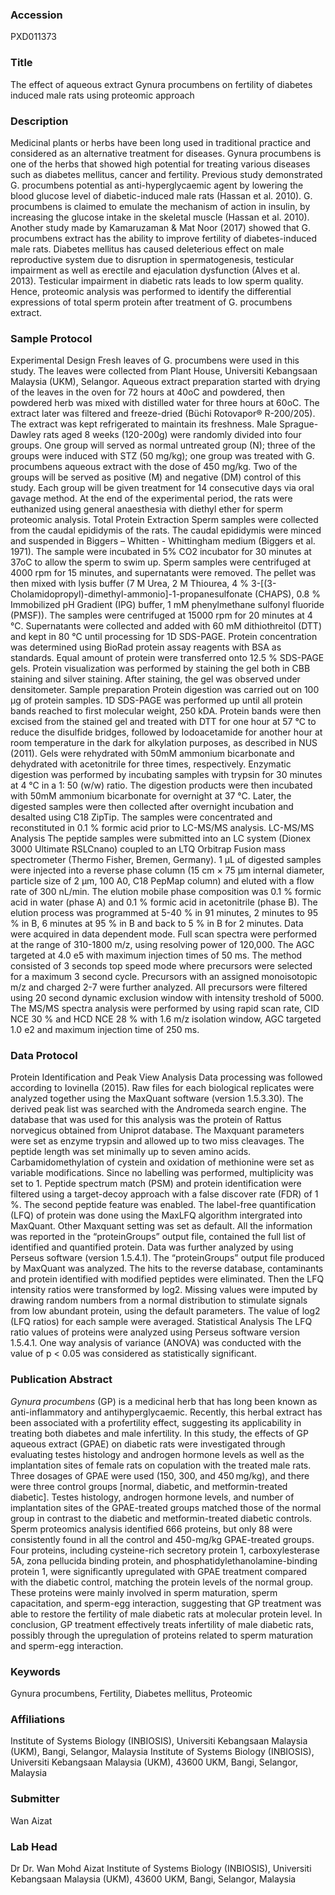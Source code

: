 ### Accession
PXD011373

### Title
The effect of aqueous extract Gynura procumbens on fertility of diabetes induced male rats using proteomic approach

### Description
Medicinal plants or herbs have been long used in traditional practice and considered as an alternative treatment for diseases. Gynura procumbens is one of the herbs that showed high potential for treating various diseases such as diabetes mellitus, cancer and fertility. Previous study demonstrated G. procumbens potential as anti-hyperglycaemic agent by lowering the blood glucose level of diabetic-induced male rats (Hassan et al. 2010). G. procumbens is claimed to emulate the mechanism of action in insulin, by increasing the glucose intake in the skeletal muscle (Hassan et al. 2010). Another study made by Kamaruzaman & Mat Noor (2017) showed that G. procumbens extract has the ability to improve fertility of diabetes-induced male rats. Diabetes mellitus has caused deleterious effect on male reproductive system due to disruption in spermatogenesis, testicular impairment as well as erectile and ejaculation dysfunction (Alves et al. 2013). Testicular impairment in diabetic rats leads to low sperm quality. Hence, proteomic analysis was performed to identify the differential expressions of total sperm protein after treatment of G. procumbens extract.

### Sample Protocol
Experimental Design  Fresh leaves of G. procumbens were used in this study. The leaves were collected from Plant House, Universiti Kebangsaan Malaysia (UKM), Selangor. Aqueous extract preparation started with drying of the leaves in the oven for 72 hours at 40oC and powdered, then powdered herb was mixed with distilled water for three hours at 60oC. The extract later was filtered and freeze-dried (Büchi Rotovapor® R-200/205). The extract was kept refrigerated to maintain its freshness.  Male Sprague-Dawley rats aged 8 weeks (120-200g) were randomly divided into four groups. One group will served as normal untreated group (N); three of the groups were induced with STZ (50 mg/kg); one group was treated with G. procumbens aqueous extract with the dose of 450 mg/kg. Two of the groups will be served as positive (M) and negative (DM) control of this study. Each group will be given treatment for 14 consecutive days via oral gavage method. At the end of the experimental period, the rats were euthanized using general anaesthesia with diethyl ether for sperm proteomic analysis.    Total Protein Extraction  Sperm samples were collected from the caudal epididymis of the rats. The caudal epididymis were minced and suspended in Biggers – Whitten - Whittingham medium (Biggers et al. 1971). The sample were incubated in 5% CO2 incubator for 30 minutes at 37oC to allow the sperm to swim up. Sperm samples were centrifuged at 4000 rpm for 15 minutes, and supernatants were removed. The pellet was then mixed with lysis buffer (7 M Urea, 2 M Thiourea, 4 % 3-[(3-Cholamidopropyl)-dimethyl-ammonio]-1-propanesulfonate (CHAPS), 0.8 % Immobilized pH Gradient (IPG) buffer, 1 mM phenylmethane sulfonyl fluoride (PMSF)). The samples were centrifuged at 15000 rpm for 20 minutes at 4 °C. Supernatants were collected and added with 60 mM dithiothreitol (DTT) and kept in ­80 °C until processing for 1D SDS-PAGE.  Protein concentration was determined using BioRad protein assay reagents with BSA as standards. Equal amount of protein were transferred onto 12.5 % SDS-PAGE gels. Protein visualization was performed by staining the gel both in CBB staining and silver staining. After staining, the gel was observed under densitometer.   Sample preparation  Protein digestion was carried out on 100 µg of protein samples. 1D SDS-PAGE was performed up until all protein bands reached to first molecular weight, 250 kDA. Protein bands were then excised from the stained gel and treated with DTT for one hour at 57 °C to reduce the disulfide bridges, followed by Iodoacetamide for another hour at room temperature in the dark for alkylation purposes, as described in NUS (2011). Gels were rehydrated with 50mM ammonium bicarbonate and dehydrated with acetonitrile for three times, respectively. Enzymatic digestion was performed by incubating samples with trypsin for 30 minutes at 4 °C in a 1: 50 (w/w) ratio. The digestion products were then incubated with 50mM ammonium bicarbonate for overnight at 37 °C. Later, the digested samples were then collected after overnight incubation and desalted using C18 ZipTip. The samples were concentrated and reconstituted in 0.1 % formic acid prior to LC-MS/MS analysis.  LC-MS/MS Analysis The peptide samples were submitted into an LC system (Dionex 3000 Ultimate RSLCnano) coupled to an LTQ Orbitrap Fusion mass spectrometer (Thermo Fisher, Bremen, Germany). 1 µL of digested samples were injected into a reverse phase column (15 cm × 75 µm internal diameter, particle size of 2 µm, 100 A0, C18 PepMap column) and eluted with a flow rate of 300 nL/min. The elution mobile phase composition was 0.1 % formic acid in water (phase A) and 0.1 % formic acid in acetonitrile (phase B). The elution process was programmed at 5-40 % in 91 minutes, 2 minutes to 95 % in B, 6 minutes at 95 % in B and back to 5 % in B for 2 minutes. Data were acquired in data dependent mode. Full scan spectra were performed at the range of 310-1800 m/z, using resolving power of 120,000. The AGC targeted at 4.0 e5 with maximum injection times of 50 ms. The method consisted of 3 seconds top speed mode where precursors were selected for a maximum 3 second cycle. Precursors with an assigned monoisotopic m/z and charged 2-7 were further analyzed. All precursors were filtered using 20 second dynamic exclusion window with intensity treshold of 5000. The MS/MS spectra analysis were performed by using rapid scan rate, CID NCE 30 % and HCD NCE 28 % with 1.6 m/z isolation window, AGC targeted 1.0 e2 and maximum injection time of 250 ms.

### Data Protocol
Protein Identification and Peak View Analysis Data processing was followed according to Iovinella (2015). Raw files for each biological replicates were analyzed together using the MaxQuant software (version 1.5.3.30). The derived peak list was searched with the Andromeda search engine. The database that was used for this analysis was the protein of Rattus norvegicus obtained from Uniprot database. The Maxquant parameters were set as enzyme trypsin and allowed up to two miss cleavages. The peptide length was set minimally up to seven amino acids. Carbamidomethylation of cystein and oxidation of methionine were set as variable modifications. Since no labelling was performed, multiplicity was set to 1. Peptide spectrum match (PSM) and protein identification were filtered using a target-decoy approach with a false discover rate (FDR) of 1 %. The second peptide feature was enabled. The label-free quantification (LFQ) of protein was done using the MaxLFQ algorithm intergrated into MaxQuant. Other Maxquant setting was set as default. All the information was reported in the “proteinGroups” output file, contained the full list of identified and quantified protein.  Data was further analyzed by using Perseus software (version 1.5.4.1). The “proteinGroups” output file produced by MaxQuant was analyzed. The hits to the reverse database, contaminants and protein identified with modified peptides were eliminated. Then the LFQ intensity ratios were transformed by log2. Missing values were imputed by drawing random numbers from a normal distribution to stimulate signals from low abundant protein, using the default parameters. The value of log2 (LFQ ratios) for each sample were averaged.   Statistical Analysis The LFQ ratio values of proteins were analyzed using Perseus software version 1.5.4.1. One way analysis of variance (ANOVA) was conducted with the value of p < 0.05 was considered as statistically significant.

### Publication Abstract
<i>Gynura procumbens</i> (GP) is a medicinal herb that has long been known as anti-inflammatory and antihyperglycaemic. Recently, this herbal extract has been associated with a profertility effect, suggesting its applicability in treating both diabetes and male infertility. In this study, the effects of GP aqueous extract (GPAE) on diabetic rats were investigated through evaluating testes histology and androgen hormone levels as well as the implantation sites of female rats on copulation with the treated male rats. Three dosages of GPAE were used (150, 300, and 450&#x2009;mg/kg), and there were three control groups [normal, diabetic, and metformin-treated diabetic]. Testes histology, androgen hormone levels, and number of implantation sites of the GPAE-treated groups matched those of the normal group in contrast to the diabetic and metformin-treated diabetic controls. Sperm proteomics analysis identified 666 proteins, but only 88 were consistently found in all the control and 450-mg/kg GPAE-treated groups. Four proteins, including cysteine-rich secretory protein 1, carboxylesterase 5A, zona pellucida binding protein, and phosphatidylethanolamine-binding protein 1, were significantly upregulated with GPAE treatment compared with the diabetic control, matching the protein levels of the normal group. These proteins were mainly involved in sperm maturation, sperm capacitation, and sperm-egg interaction, suggesting that GP treatment was able to restore the fertility of male diabetic rats at molecular protein level. In conclusion, GP treatment effectively treats infertility of male diabetic rats, possibly through the upregulation of proteins related to sperm maturation and sperm-egg interaction.

### Keywords
Gynura procumbens, Fertility, Diabetes mellitus, Proteomic

### Affiliations
Institute of Systems Biology (INBIOSIS), Universiti Kebangsaan Malaysia (UKM), Bangi, Selangor, Malaysia
Institute of Systems Biology (INBIOSIS), Universiti Kebangsaan Malaysia (UKM), 43600 UKM, Bangi, Selangor, Malaysia

### Submitter
Wan Aizat

### Lab Head
Dr Dr. Wan Mohd Aizat
Institute of Systems Biology (INBIOSIS), Universiti Kebangsaan Malaysia (UKM), 43600 UKM, Bangi, Selangor, Malaysia


